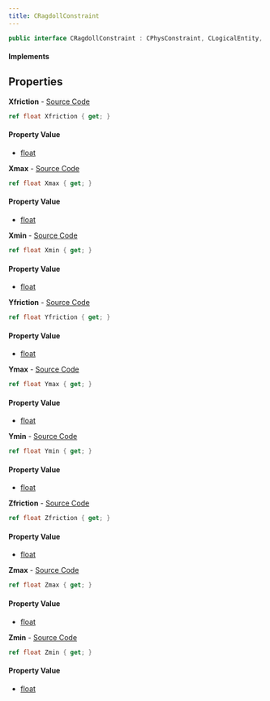 ```yaml
---
title: CRagdollConstraint
---
```


```csharp
public interface CRagdollConstraint : CPhysConstraint, CLogicalEntity, CServerOnlyEntity, CBaseEntity, CEntityInstance, ISchemaClass<CEntityInstance>, ISchemaClass<CBaseEntity>, ISchemaClass<CServerOnlyEntity>, ISchemaClass<CLogicalEntity>, ISchemaClass<CPhysConstraint>, ISchemaClass<CRagdollConstraint>, ISchemaField, ISchemaClass, INativeHandle
```

#### Implements

## Properties

**Xfriction** - [Source Code](https://github.com/swiftly-solution/swiftlys2/blob/main/managed/src/SwiftlyS2.Generated/Schemas/Interfaces/CRagdollConstraint.cs#L28)

```csharp
ref float Xfriction { get; }
```

#### Property Value

- [float](https://learn.microsoft.com/dotnet/api/system.single)

**Xmax** - [Source Code](https://github.com/swiftly-solution/swiftlys2/blob/main/managed/src/SwiftlyS2.Generated/Schemas/Interfaces/CRagdollConstraint.cs#L18)

```csharp
ref float Xmax { get; }
```

#### Property Value

- [float](https://learn.microsoft.com/dotnet/api/system.single)

**Xmin** - [Source Code](https://github.com/swiftly-solution/swiftlys2/blob/main/managed/src/SwiftlyS2.Generated/Schemas/Interfaces/CRagdollConstraint.cs#L16)

```csharp
ref float Xmin { get; }
```

#### Property Value

- [float](https://learn.microsoft.com/dotnet/api/system.single)

**Yfriction** - [Source Code](https://github.com/swiftly-solution/swiftlys2/blob/main/managed/src/SwiftlyS2.Generated/Schemas/Interfaces/CRagdollConstraint.cs#L30)

```csharp
ref float Yfriction { get; }
```

#### Property Value

- [float](https://learn.microsoft.com/dotnet/api/system.single)

**Ymax** - [Source Code](https://github.com/swiftly-solution/swiftlys2/blob/main/managed/src/SwiftlyS2.Generated/Schemas/Interfaces/CRagdollConstraint.cs#L22)

```csharp
ref float Ymax { get; }
```

#### Property Value

- [float](https://learn.microsoft.com/dotnet/api/system.single)

**Ymin** - [Source Code](https://github.com/swiftly-solution/swiftlys2/blob/main/managed/src/SwiftlyS2.Generated/Schemas/Interfaces/CRagdollConstraint.cs#L20)

```csharp
ref float Ymin { get; }
```

#### Property Value

- [float](https://learn.microsoft.com/dotnet/api/system.single)

**Zfriction** - [Source Code](https://github.com/swiftly-solution/swiftlys2/blob/main/managed/src/SwiftlyS2.Generated/Schemas/Interfaces/CRagdollConstraint.cs#L32)

```csharp
ref float Zfriction { get; }
```

#### Property Value

- [float](https://learn.microsoft.com/dotnet/api/system.single)

**Zmax** - [Source Code](https://github.com/swiftly-solution/swiftlys2/blob/main/managed/src/SwiftlyS2.Generated/Schemas/Interfaces/CRagdollConstraint.cs#L26)

```csharp
ref float Zmax { get; }
```

#### Property Value

- [float](https://learn.microsoft.com/dotnet/api/system.single)

**Zmin** - [Source Code](https://github.com/swiftly-solution/swiftlys2/blob/main/managed/src/SwiftlyS2.Generated/Schemas/Interfaces/CRagdollConstraint.cs#L24)

```csharp
ref float Zmin { get; }
```

#### Property Value

- [float](https://learn.microsoft.com/dotnet/api/system.single)

